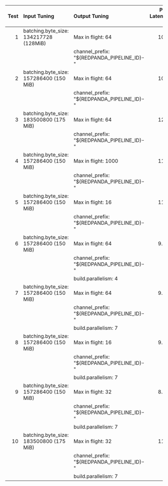 |   Test | Input Tuning                            | Output Tuning                              |   P99  Latency (s) | Msg/sec   |   MiB/sec |
|-------:|:----------------------------------------|:-------------------------------------------|-------------------:|:----------|----------:|
|      1 | batching.byte_size: 134217728 (128MiB)  | Max in flight: 64                          |              10.6  | 3,366,709 |    631.97 |
|        |                                         | channel_prefix: "${REDPANDA_PIPELINE_ID}-" |                    |           |           |
|      2 | batching.byte_size: 157286400 (150 MiB) | Max in flight: 64                          |              10.8  | 3,596,364 |    675.08 |
|        |                                         | channel_prefix: "${REDPANDA_PIPELINE_ID}-" |                    |           |           |
|      3 | batching.byte_size: 183500800 (175 MiB) | Max in flight: 64                          |              12.5  | 3,549,756 |    666.33 |
|        |                                         | channel_prefix: "${REDPANDA_PIPELINE_ID}-" |                    |           |           |
|      4 | batching.byte_size: 157286400 (150 MiB) | Max in flight: 1000                        |              11.2  | 3,445,274 |    646.72 |
|        |                                         | channel_prefix: "${REDPANDA_PIPELINE_ID}-" |                    |           |           |
|      5 | batching.byte_size: 157286400 (150 MiB) | Max in flight: 16                          |              11.1  | 3,571,449 |    670.4  |
|        |                                         | channel_prefix: "${REDPANDA_PIPELINE_ID}-" |                    |           |           |
|      6 | batching.byte_size: 157286400 (150 MiB) | Max in flight: 64                          |               9.37 | 3,655,669 |    686.21 |
|        |                                         | channel_prefix: "${REDPANDA_PIPELINE_ID}-" |                    |           |           |
|        |                                         | build.parallelism: 4                       |                    |           |           |
|      7 | batching.byte_size: 157286400 (150 MiB) | Max in flight: 64                          |               9.05 | 3,732,055 |    700.55 |
|        |                                         | channel_prefix: "${REDPANDA_PIPELINE_ID}-" |                    |           |           |
|        |                                         | build.parallelism: 7                       |                    |           |           |
|      8 | batching.byte_size: 157286400 (150 MiB) | Max in flight: 16                          |               9.16 | 3,681,007 |    690.97 |
|        |                                         | channel_prefix: "${REDPANDA_PIPELINE_ID}-" |                    |           |           |
|        |                                         | build.parallelism: 7                       |                    |           |           |
|      9 | batching.byte_size: 157286400 (150 MiB) | Max in flight: 32                          |               8.63 | 3,667,048 |    688.35 |
|        |                                         | channel_prefix: "${REDPANDA_PIPELINE_ID}-" |                    |           |           |
|        |                                         | build.parallelism: 7                       |                    |           |           |
|     10 | batching.byte_size: 183500800 (175 MiB) | Max in flight: 32                          |              11.9  | 3,534,908 |    663.54 |
|        |                                         | channel_prefix: "${REDPANDA_PIPELINE_ID}-" |                    |           |           |
|        |                                         | build.parallelism: 7                       |                    |           |           |